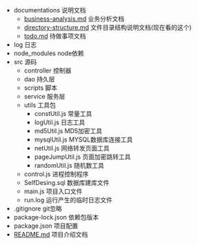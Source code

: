 - documentations 说明文档
  - [business-analysis.md](business-analysis.md) 业务分析文档
  - [directory-structure.md](directory-structure.md) 文件目录结构说明文档(现在看的这个)
  - [todo.md](todo.md) 待做事项文档
- log 日志
- node_modules node依赖
- src 源码
	- controller 控制器
	- dao 持久层
	- scripts 脚本
	- service 服务层
	- utils 工具包
		- constUtil.js 常量工具
		- logUtil.js 日志工具
		- md5Util.js MD5加密工具
		- mysqlUtil.js MYSQL数据库连接工具
		- netUtil.js 网络转发页面工具
		- pageJumpUtil.js 页面加密跳转工具
		- randomUtil.js 随机数工具
	- control.js 进程控制程序
	- SelfDesing.sql 数据库建库文件
	- main.js 项目入口文件
	- run.log 运行产生的临时日志文件
- .gitignore git忽略
- package-lock.json 依赖包版本
- package.json 项目配置
- [README.md](../README.md) 项目介绍文档